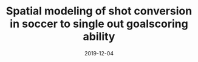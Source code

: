 ---
title: >-
  Spatial modeling of shot conversion in soccer to single out goalscoring
  ability
date: '2019-12-04'
authors:
  - Soudeep Deb
  - admin
publication_types:
  - '2'
publication: 'Journal of Sports Analytics,volume=5,number=4,pages=281-297'
publication_short: 'Journal of Sports Analytics,volume=5,number=4,pages=281-297'
---